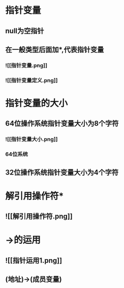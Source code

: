 # 指针变量
## null为空指针
## 在一般类型后面加*,代表指针变量
### ![[指针变量.png]]
### ![[指针变量定义.png]]
# 指针变量的大小
## 64位操作系统指针变量大小为8个字符
### ![[指针变量大小.png]]
### 64位系统
## 32位操作系统指针变量大小为4个字符

# 解引用操作符*
## ![[解引用操作符.png]]
# ->的运用
## ![[指针运用1.png]]
## (地址)->(成员变量)